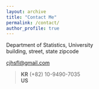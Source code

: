 ```yaml
---
layout: archive
title: "Contact Me"
permalink: /contact/
author_profile: true
---
```

Department of Statistics, University\
building, street, state zipcode

cjhsfl@gmail.com

> <b>KR</b> (+82) 10-9490-7035\
<b>US</b>